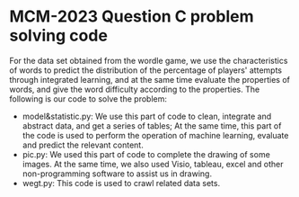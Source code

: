 # MCM-2023 Question C problem solving code

For the data set obtained from the wordle game, we use the characteristics of words to predict the distribution of the percentage of players' attempts through integrated learning, and at the same time evaluate the properties of words, and give the word difficulty according to the properties. The following is our code to solve the problem:

- model&statistic.py: We use this part of code to clean, integrate and abstract data, and get a series of tables; At the same time, this part of the code is used to perform the operation of machine learning, evaluate and predict the relevant content.
- pic.py: We used this part of code to complete the drawing of some images. At the same time, we also used Visio, tableau, excel and other non-programming software to assist us in drawing.
- wegt.py: This code is used to crawl related data sets.

